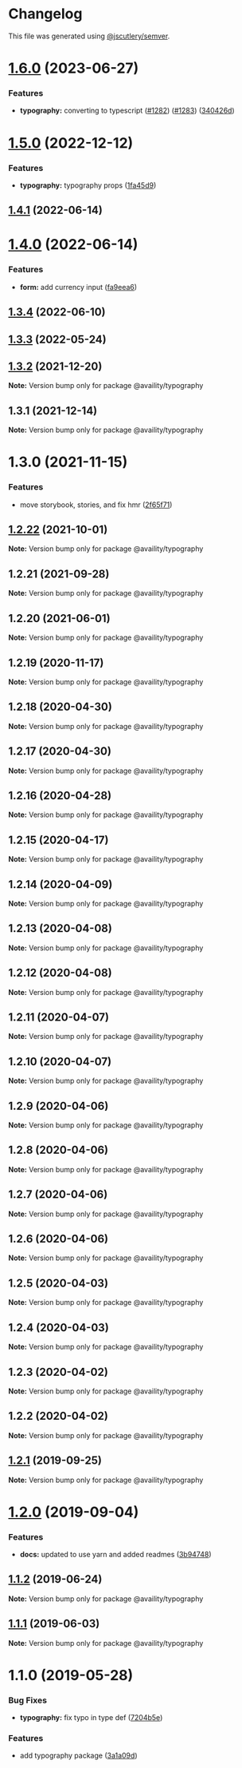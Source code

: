 # Changelog

This file was generated using [@jscutlery/semver](https://github.com/jscutlery/semver).

# [1.6.0](https://github.com/Availity/availity-react/compare/@availity/typography@1.5.0...@availity/typography@1.6.0) (2023-06-27)


### Features

* **typography:** converting to typescript ([#1282](https://github.com/Availity/availity-react/issues/1282)) ([#1283](https://github.com/Availity/availity-react/issues/1283)) ([340426d](https://github.com/Availity/availity-react/commit/340426d5d2b175208c87f7f874d68b979c35b885))



# [1.5.0](https://github.com/Availity/availity-react/compare/@availity/typography@1.4.1...@availity/typography@1.5.0) (2022-12-12)


### Features

* **typography:** typography props ([1fa45d9](https://github.com/Availity/availity-react/commit/1fa45d92ff1219d58cf08465f0e2148bd8d661a0))



## [1.4.1](https://github.com/Availity/availity-react/compare/@availity/typography@1.4.0...@availity/typography@1.4.1) (2022-06-14)



# [1.4.0](https://github.com/Availity/availity-react/compare/@availity/typography@1.3.4...@availity/typography@1.4.0) (2022-06-14)


### Features

* **form:** add currency input ([fa9eea6](https://github.com/Availity/availity-react/commit/fa9eea6a3b3dd2ef741a0658c102e36c6db5288c))



## [1.3.4](https://github.com/Availity/availity-react/compare/@availity/typography@1.3.3...@availity/typography@1.3.4) (2022-06-10)



## [1.3.3](https://github.com/Availity/availity-react/compare/@availity/typography@1.3.2...@availity/typography@1.3.3) (2022-05-24)



## [1.3.2](https://github.com/Availity/availity-react/compare/@availity/typography@1.3.1...@availity/typography@1.3.2) (2021-12-20)

**Note:** Version bump only for package @availity/typography





## 1.3.1 (2021-12-14)

**Note:** Version bump only for package @availity/typography





# 1.3.0 (2021-11-15)


### Features

* move storybook, stories, and fix hmr ([2f65f71](https://github.com/Availity/availity-react/commit/2f65f71769d2d981e22700b87a09516833588f64))





## [1.2.22](https://github.com/Availity/availity-react/compare/@availity/typography@1.2.21...@availity/typography@1.2.22) (2021-10-01)

**Note:** Version bump only for package @availity/typography





## 1.2.21 (2021-09-28)

**Note:** Version bump only for package @availity/typography





## 1.2.20 (2021-06-01)

**Note:** Version bump only for package @availity/typography





## 1.2.19 (2020-11-17)

**Note:** Version bump only for package @availity/typography





## 1.2.18 (2020-04-30)

**Note:** Version bump only for package @availity/typography





## 1.2.17 (2020-04-30)

**Note:** Version bump only for package @availity/typography





## 1.2.16 (2020-04-28)

**Note:** Version bump only for package @availity/typography





## 1.2.15 (2020-04-17)

**Note:** Version bump only for package @availity/typography





## 1.2.14 (2020-04-09)

**Note:** Version bump only for package @availity/typography





## 1.2.13 (2020-04-08)

**Note:** Version bump only for package @availity/typography





## 1.2.12 (2020-04-08)

**Note:** Version bump only for package @availity/typography





## 1.2.11 (2020-04-07)

**Note:** Version bump only for package @availity/typography





## 1.2.10 (2020-04-07)

**Note:** Version bump only for package @availity/typography





## 1.2.9 (2020-04-06)

**Note:** Version bump only for package @availity/typography





## 1.2.8 (2020-04-06)

**Note:** Version bump only for package @availity/typography





## 1.2.7 (2020-04-06)

**Note:** Version bump only for package @availity/typography





## 1.2.6 (2020-04-06)

**Note:** Version bump only for package @availity/typography





## 1.2.5 (2020-04-03)

**Note:** Version bump only for package @availity/typography





## 1.2.4 (2020-04-03)

**Note:** Version bump only for package @availity/typography





## 1.2.3 (2020-04-02)

**Note:** Version bump only for package @availity/typography





## 1.2.2 (2020-04-02)

**Note:** Version bump only for package @availity/typography





## [1.2.1](https://github.com/Availity/availity-react/compare/@availity/typography@1.2.0...@availity/typography@1.2.1) (2019-09-25)

**Note:** Version bump only for package @availity/typography





# [1.2.0](https://github.com/Availity/availity-react/compare/@availity/typography@1.1.2...@availity/typography@1.2.0) (2019-09-04)


### Features

* **docs:** updated to use yarn and added readmes ([3b94748](https://github.com/Availity/availity-react/commit/3b94748))





## [1.1.2](https://github.com/Availity/availity-react/compare/@availity/typography@1.1.1...@availity/typography@1.1.2) (2019-06-24)

**Note:** Version bump only for package @availity/typography





## [1.1.1](https://github.com/Availity/availity-react/compare/@availity/typography@1.1.0...@availity/typography@1.1.1) (2019-06-03)

**Note:** Version bump only for package @availity/typography





# 1.1.0 (2019-05-28)


### Bug Fixes

* **typography:** fix typo in type def ([7204b5e](https://github.com/Availity/availity-react/commit/7204b5e))


### Features

* add typography package ([3a1a09d](https://github.com/Availity/availity-react/commit/3a1a09d))
